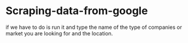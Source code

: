 # Scraping-data-from-google
if we have to do is run it and type the name of the type of companies or market  you are looking for and the location.
